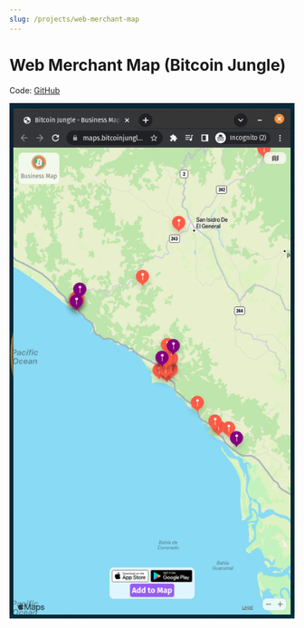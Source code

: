 ```yaml
---
slug: /projects/web-merchant-map
---
```

# Web Merchant Map (Bitcoin Jungle)
Code: [GitHub](https://github.com/Bitcoin-Jungle/biz-map-site/blob/0edcb00cb7a1d3f6865810c7ed8eb3e5c3913efc/src/index.js#L42)


![Web Merchant Map](./img/web-merchant-map.png)
